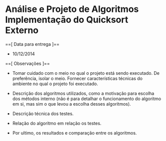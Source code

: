 Análise e Projeto de Algoritmos
Implementação do Quicksort Externo
=====================

==[ Data para entrega ]==
- 10/12/2014

==[ Observações ]==
- Tomar cuidado com o meio no qual o projeto está sendo executado. De preferência, isolar o meio. Fornecer características técnicas do ambiente no qual o projeto foi executado.

- Descrição dos algoritmos utilizados, como a motivação para escolha dos métodos interno (não é para detalhar o funcionamento do algoritmo em si, mas sim o que levou a escolha desses algoritmos).

- Descrição técnica dos testes.

- Relação do algoritmo em relação os testes.

- Por ultimo, os resultados e comparação entre os algoritmos.
